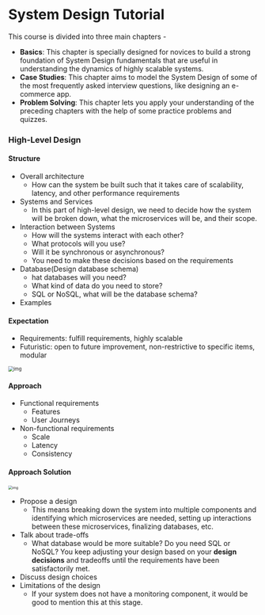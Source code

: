 # System Design Tutorial

This course is divided into three main chapters -

-   **Basics**: This chapter is specially designed for novices to build a strong foundation of System Design fundamentals that are useful in understanding the dynamics of highly scalable systems.
-   **Case Studies**: This chapter aims to model the System Design of some of the most frequently asked interview questions, like designing an e-commerce app.
-   **Problem Solving**: This chapter lets you apply your understanding of the preceding chapters with the help of some practice problems and quizzes.

### **High-Level Design**

#### Structure

*   Overall architecture
    *    How can the system be built such that it takes care of scalability, latency, and other performance requirements
*   Systems and Services
    *   In this part of high-level design, we need to decide how the system will be broken down, what the microservices will be, and their scope.
*   Interaction between Systems
    *   How will the systems interact with each other? 
    *   What protocols will you use? 
    *   Will it be synchronous or asynchronous? 
    *   You need to make these decisions based on the requirements
*   Database(Design database schema)
    *   hat databases will you need? 
    *   What kind of data do you need to store? 
    *   SQL or NoSQL, what will be the database schema? 
*   Examples

#### Expectation

*   Requirements: fulfill requirements, highly scalable
*   Futuristic: open to future improvement, non-restrictive to specific items, modular

<img src="https://leetcode.com/explore/learn/card/Figures/System_Design/Chapter_1/HLD_img1.png" alt="img" style="zoom: 67%;" />

#### Approach

*   Functional requirements
    *   Features
    *   User Journeys
*   Non-functional requirements
    *   Scale
    *   Latency
    *   Consistency

#### Approach Solution

<img src="https://leetcode.com/explore/learn/card/Figures/System_Design/Chapter_1/HLD_img2.png" alt="img" style="zoom:50%;" />

*   Propose a design
    *   This means breaking down the system into multiple components and identifying which microservices are needed, setting up interactions between these microservices, finalizing databases, etc.
*   Talk about trade-offs
    *   What database would be more suitable? Do you need SQL or NoSQL? You keep adjusting your design based on your **design decisions** and tradeoffs until the requirements have been satisfactorily met.
*   Discuss design choices
*   Limitations of the design
    *   If your system does not have a monitoring component, it would be good to mention this at this stage.